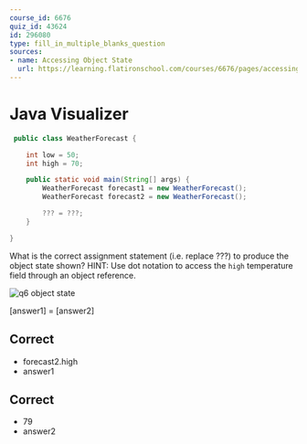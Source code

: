 ```yaml
---
course_id: 6676
quiz_id: 43624
id: 296080
type: fill_in_multiple_blanks_question
sources:
- name: Accessing Object State
  url: https://learning.flatironschool.com/courses/6676/pages/accessing-fields-of-a-class-via-dot-notation
---
```


# Java Visualizer

```java
 public class WeatherForecast {

    int low = 50;
    int high = 70;

    public static void main(String[] args) {
        WeatherForecast forecast1 = new WeatherForecast();
        WeatherForecast forecast2 = new WeatherForecast();

        ??? = ???;
    }

}

```

What is the correct assignment statement (i.e. replace ???)
to produce the object state shown?  HINT: Use dot notation to access
the `high` temperature field through an object reference.

![q6 object state](https://curriculum-content.s3.amazonaws.com/6676/java-mod2-oop-fundamentals/q06.png)

[answer1] = [answer2]

## Correct

- forecast2.high
- answer1

## Correct

- 79
- answer2